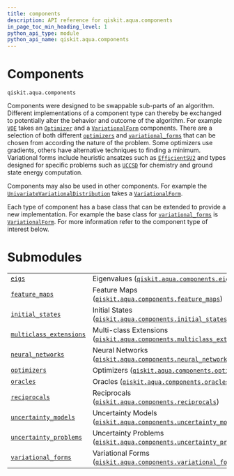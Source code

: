 ```yaml
---
title: components
description: API reference for qiskit.aqua.components
in_page_toc_min_heading_level: 1
python_api_type: module
python_api_name: qiskit.aqua.components
---
```


<span id="module-qiskit.aqua.components" />

<span id="qiskit-aqua-components" />

# Components

<span id="module-qiskit.aqua.components" />

`qiskit.aqua.components`

Components were designed to be swappable sub-parts of an algorithm. Different implementations of a component type can thereby be exchanged to potentially alter the behavior and outcome of the algorithm. For example [`VQE`](qiskit.aqua.algorithms.VQE#qiskit.aqua.algorithms.VQE "qiskit.aqua.algorithms.VQE") takes an [`Optimizer`](qiskit.aqua.components.optimizers.Optimizer#qiskit.aqua.components.optimizers.Optimizer "qiskit.aqua.components.optimizers.Optimizer") and a [`VariationalForm`](qiskit.aqua.components.variational_forms.VariationalForm#qiskit.aqua.components.variational_forms.VariationalForm "qiskit.aqua.components.variational_forms.VariationalForm") components. There are a selection of both different [`optimizers`](qiskit.aqua.components.optimizers#module-qiskit.aqua.components.optimizers "qiskit.aqua.components.optimizers") and [`variational_forms`](qiskit.aqua.components.variational_forms#module-qiskit.aqua.components.variational_forms "qiskit.aqua.components.variational_forms") that can be chosen from according the nature of the problem. Some optimizers use gradients, others have alternative techniques to finding a minimum. Variational forms include heuristic ansatzes such as [`EfficientSU2`](qiskit.circuit.library.EfficientSU2#qiskit.circuit.library.EfficientSU2 "qiskit.circuit.library.EfficientSU2") and types designed for specific problems such as [`UCCSD`](qiskit.chemistry.components.variational_forms.UCCSD#qiskit.chemistry.components.variational_forms.UCCSD "qiskit.chemistry.components.variational_forms.UCCSD") for chemistry and ground state energy computation.

Components may also be used in other components. For example the [`UnivariateVariationalDistribution`](qiskit.aqua.components.uncertainty_models.UnivariateVariationalDistribution#qiskit.aqua.components.uncertainty_models.UnivariateVariationalDistribution "qiskit.aqua.components.uncertainty_models.UnivariateVariationalDistribution") takes a [`VariationalForm`](qiskit.aqua.components.variational_forms.VariationalForm#qiskit.aqua.components.variational_forms.VariationalForm "qiskit.aqua.components.variational_forms.VariationalForm").

Each type of component has a base class that can be extended to provide a new implementation. For example the base class for [`variational_forms`](qiskit.aqua.components.variational_forms#module-qiskit.aqua.components.variational_forms "qiskit.aqua.components.variational_forms") is [`VariationalForm`](qiskit.aqua.components.variational_forms.VariationalForm#qiskit.aqua.components.variational_forms.VariationalForm "qiskit.aqua.components.variational_forms.VariationalForm"). For more information refer to the component type of interest below.

# Submodules

|                                                                                                                                                                            |                                                                                                                                                                                                                            |
| -------------------------------------------------------------------------------------------------------------------------------------------------------------------------- | -------------------------------------------------------------------------------------------------------------------------------------------------------------------------------------------------------------------------- |
| [`eigs`](qiskit.aqua.components.eigs#module-qiskit.aqua.components.eigs "qiskit.aqua.components.eigs")                                                                     | Eigenvalues ([`qiskit.aqua.components.eigs`](qiskit.aqua.components.eigs#module-qiskit.aqua.components.eigs "qiskit.aqua.components.eigs"))                                                                                |
| [`feature_maps`](qiskit.aqua.components.feature_maps#module-qiskit.aqua.components.feature_maps "qiskit.aqua.components.feature_maps")                                     | Feature Maps ([`qiskit.aqua.components.feature_maps`](qiskit.aqua.components.feature_maps#module-qiskit.aqua.components.feature_maps "qiskit.aqua.components.feature_maps"))                                               |
| [`initial_states`](qiskit.aqua.components.initial_states#module-qiskit.aqua.components.initial_states "qiskit.aqua.components.initial_states")                             | Initial States ([`qiskit.aqua.components.initial_states`](qiskit.aqua.components.initial_states#module-qiskit.aqua.components.initial_states "qiskit.aqua.components.initial_states"))                                     |
| [`multiclass_extensions`](qiskit.aqua.components.multiclass_extensions#module-qiskit.aqua.components.multiclass_extensions "qiskit.aqua.components.multiclass_extensions") | Multi-class Extensions ([`qiskit.aqua.components.multiclass_extensions`](qiskit.aqua.components.multiclass_extensions#module-qiskit.aqua.components.multiclass_extensions "qiskit.aqua.components.multiclass_extensions")) |
| [`neural_networks`](qiskit.aqua.components.neural_networks#module-qiskit.aqua.components.neural_networks "qiskit.aqua.components.neural_networks")                         | Neural Networks ([`qiskit.aqua.components.neural_networks`](qiskit.aqua.components.neural_networks#module-qiskit.aqua.components.neural_networks "qiskit.aqua.components.neural_networks"))                                |
| [`optimizers`](qiskit.aqua.components.optimizers#module-qiskit.aqua.components.optimizers "qiskit.aqua.components.optimizers")                                             | Optimizers ([`qiskit.aqua.components.optimizers`](qiskit.aqua.components.optimizers#module-qiskit.aqua.components.optimizers "qiskit.aqua.components.optimizers"))                                                         |
| [`oracles`](qiskit.aqua.components.oracles#module-qiskit.aqua.components.oracles "qiskit.aqua.components.oracles")                                                         | Oracles ([`qiskit.aqua.components.oracles`](qiskit.aqua.components.oracles#module-qiskit.aqua.components.oracles "qiskit.aqua.components.oracles"))                                                                        |
| [`reciprocals`](qiskit.aqua.components.reciprocals#module-qiskit.aqua.components.reciprocals "qiskit.aqua.components.reciprocals")                                         | Reciprocals ([`qiskit.aqua.components.reciprocals`](qiskit.aqua.components.reciprocals#module-qiskit.aqua.components.reciprocals "qiskit.aqua.components.reciprocals"))                                                    |
| [`uncertainty_models`](qiskit.aqua.components.uncertainty_models#module-qiskit.aqua.components.uncertainty_models "qiskit.aqua.components.uncertainty_models")             | Uncertainty Models ([`qiskit.aqua.components.uncertainty_models`](qiskit.aqua.components.uncertainty_models#module-qiskit.aqua.components.uncertainty_models "qiskit.aqua.components.uncertainty_models"))                 |
| [`uncertainty_problems`](qiskit.aqua.components.uncertainty_problems#module-qiskit.aqua.components.uncertainty_problems "qiskit.aqua.components.uncertainty_problems")     | Uncertainty Problems ([`qiskit.aqua.components.uncertainty_problems`](qiskit.aqua.components.uncertainty_problems#module-qiskit.aqua.components.uncertainty_problems "qiskit.aqua.components.uncertainty_problems"))       |
| [`variational_forms`](qiskit.aqua.components.variational_forms#module-qiskit.aqua.components.variational_forms "qiskit.aqua.components.variational_forms")                 | Variational Forms ([`qiskit.aqua.components.variational_forms`](qiskit.aqua.components.variational_forms#module-qiskit.aqua.components.variational_forms "qiskit.aqua.components.variational_forms"))                      |

